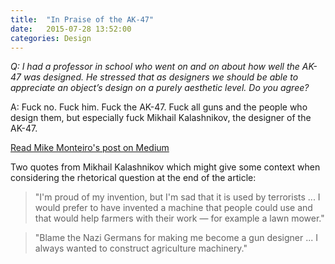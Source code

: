 ```yaml
---
title:  "In Praise of the AK-47"
date:   2015-07-28 13:52:00
categories: Design 
---
```


_Q: I had a professor in school who went on and on about how well the AK-47 was designed. He stressed that as designers we should be able to appreciate an object’s design on a purely aesthetic level. Do you agree?_

A: Fuck no. Fuck him. Fuck the AK-47. Fuck all guns and the people who design them, but especially fuck Mikhail Kalashnikov, the designer of the AK-47.

[Read Mike Monteiro's post on Medium](https://deardesignstudent.com/in-praise-of-the-ak-47-a24cc8a46c13)

Two quotes from Mikhail Kalashnikov which might give some context when considering the rhetorical question at the end of the article:

>"I'm proud of my invention, but I'm sad that it is used by terrorists ... I would prefer to have invented a machine that people could use and that would help farmers with their work — for example a lawn mower."

>"Blame the Nazi Germans for making me become a gun designer ... I always wanted to construct agriculture machinery."
